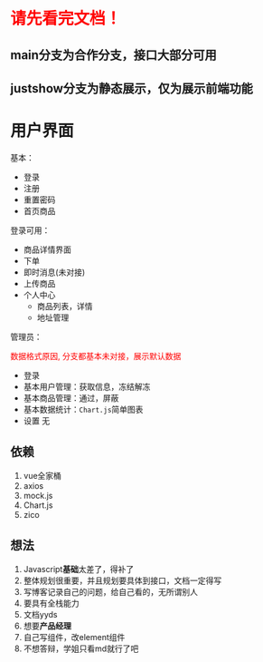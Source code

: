 # <p style="color:red">请先看完文档！</p>

## main分支为合作分支，接口大部分可用

## justshow分支为静态展示，仅为展示前端功能


# 用户界面

基本：

+ 登录
+ 注册  
+ 重置密码
+ 首页商品  

登录可用：
+ 商品详情界面
+ 下单
+ 即时消息(未对接)
+ 上传商品
+ 个人中心
    + 商品列表，详情
    + 地址管理

管理员：<p style="color:red">数据格式原因, 分支都基本未对接，展示默认数据</p>

+ 登录
+ 基本用户管理：获取信息，冻结解冻
+ 基本商品管理：通过，屏蔽
+ 基本数据统计：`Chart.js`简单图表
+ 设置 无

## 依赖

1. vue全家桶
2. axios
3. mock.js
4. Chart.js
5. zico

## 想法

1. Javascript<b>基础</b>太差了，得补了
2. 整体规划很重要，并且规划要具体到接口，文档一定得写
3. 写博客记录自己的问题，给自己看的，无所谓别人
4. 要具有全栈能力
5. 文档yyds
6. 想要<b>产品经理</b>
8. 自己写组件，改element组件
7. 不想答辩，学姐只看md就行了吧